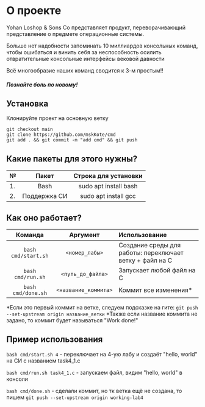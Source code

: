 # О проекте
Yohan Loshop & Sons Co представляет продукт, переворачивающий представление о предмете операционные системы. 

Больше нет надобности запоминать 10 миллиардов консольных команд, чтобы ошибаться и винить себя за неспособность осилить отвратительные консольные интерфейсы вековой давности 

Всё многообразие наших команд сводится к 3-м простым!!

##### Познайте боль по новому!

## Установка
Клонируйте проект на основную ветку

```
git checkout main
git clone https://github.com/mskKote/cmd
git add . && git commit -m "add cmd" && git push
```

## Какие пакеты для этого нужны?

| №  | Пакет         | Строка для установки   |
| ---|:-------------:|:----------------------:|
| 1. | Bash          | sudo apt install bash  |
| 2. | Поддержка СИ  | sudo apt install gcc   |

## Как оно работает? 

| Команда               | Аргумент               | Использование                                          |
|:---------------------:|:----------------------:|:-------------------------------------------------------|
|```bash cmd/start.sh```|```<номер_лабы>```      |Создание среды для работы: переключает ветку + файл на C|
|```bash cmd/run.sh```  |```<путь_до_файла>```   |Запускает любой файл на C                               |
|```bash cmd/done.sh``` |```<название_коммита>```|Коммит все изменения*                                   |

*Если это первый коммит на ветке, следуем подсказке на гите: ```git push --set-upstream origin название_ветки```
*Также если название коммита не задано, то коммит будет называться "Work done!"

## Пример использования
```bash cmd/start.sh 4``` - переключает на 4-ую лабу и создаёт "hello, world" на СИ с названием task4_1.c

```bash cmd/run.sh task4_1.c``` - запускаем файл, видим "hello, world" в консоли

```bash cmd/done.sh``` - сделали коммит, но тк ветка ещё не создана, то пишем
```git push --set-upstream origin working-lab4```
